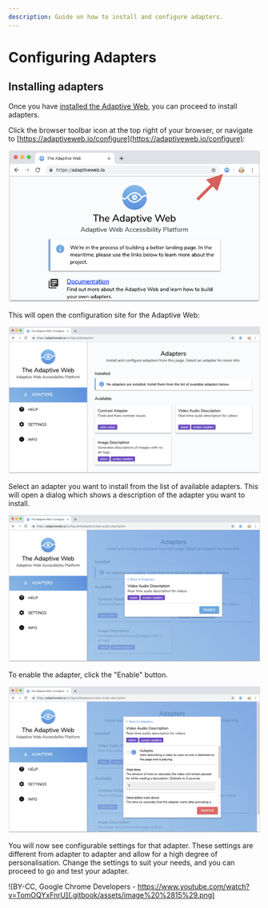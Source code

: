 ```yaml
---
description: Guide on how to install and configure adapters.
---
```


# Configuring Adapters

## Installing adapters

Once you have [installed the Adaptive Web](installing-the-adaptive-web.md), you can proceed to install adapters.

Click the browser toolbar icon at the top right of your browser, or navigate to [https://adaptiveweb.io/configure](https://adaptiveweb.io/configure):

![](.gitbook/assets/image%20%2823%29.png)

This will open the configuration site for the Adaptive Web:

![](.gitbook/assets/image%20%288%29.png)

Select an adapter you want to install from the list of available adapters. This will open a dialog which shows a description of the adapter you want to install.

![](.gitbook/assets/image%20%2812%29.png)

To enable the adapter, click the "Enable" button.

![](.gitbook/assets/image%20%282%29.png)

You will now see configurable settings for that adapter. These settings are different from adapter to adapter and allow for a high degree of personalisation. Change the settings to suit your needs, and you can proceed to go and test your adapter.

![BY-CC, Google Chrome Developers - https://www.youtube.com/watch?v=TomOQYxFnrU](.gitbook/assets/image%20%2815%29.png)

